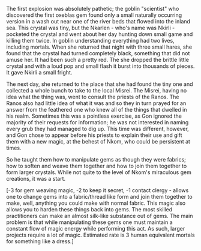 The first explosion was absolutely pathetic; the goblin "scientist" who discovered the first oxeblas gem found only a small naturally occurring version in a wash out near one of the river beds that flowed into the inland sea. This crystal was tiny, but the Nkarlen - who's name was Nkirli - pocketed the crystal and went about her day hunting down small game and killing them twice. In goblin understanding everything had two lives, including mortals. When she returned that night with three small hares, she found that the crystal had turned completely black, something that did not amuse her. It had been such a pretty red. The she dropped the brittle little crystal and with a loud pop and small flash it burst into thousands of pieces. It gave Nkirli a small fright.

The next day, she returned to the place that she had found the tiny one and collected a whole bunch to take to the local Misrei. The Misrei, having no idea what the thing was, went to consult the priests of the Ranos. The Ranos also had little idea of what it was and so they in turn prayed for an answer from the feathered one who knew all of the things that dwelled in his realm. Sometimes this was a pointless exercise, as Gon ignored the majority of their requests for information; he was not interested in naming every grub they had managed to dig up. This time was different, however, and Gon chose to appear before his priests to explain their use and gift them with a new magic, at the behest of Nkom, who could be persistent at times.

So he taught them how to manipulate gems as though they were fabrics; how to soften and weave them together and how to join them together to form larger crystals. While not quite to the level of Nkom's miraculous gem creations, it was a start.

\[-3 for gem weaving magic, -2 to keep it secret, -1 contact clergy - allows one to change gems into a fabric/thread like form and join them together to make, well, anything you could make with normal fabric. This magic also allows you to harden these things back into gems. The most skilled practitioners can make an almost silk-like substance out of gems. The main problem is that while manipulating these gems one must maintain a constant flow of magic energy while performing this act. As such, larger projects require a lot of magic. Estimated rate is 3 human equivalent mortals for something like a dress.\]